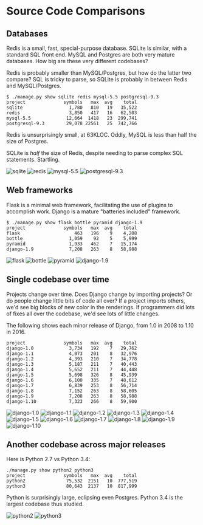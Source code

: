 # Source Code Comparisons

## Databases

Redis is a small, fast, special-purpose database. SQLite is similar,
with a standard SQL front end.  MySQL and Postgres are both very
mature databases. How big are these very different codebases?

Redis is probably smaller than MySQL/Postgres, but how do the latter
two compare? SQL is tricky to parse, so SQLite is probably in between
Redis and MySQL/Postgres.

```
$ ./manage.py show sqlite redis mysql-5.5 postgresql-9.3
project              symbols   max  avg    total
sqlite                 1,780   810   19   35,522
redis                  3,850   417   16   62,503
mysql-5.5             12,664  1418   23  299,741
postgresql-9.3        29,078 22561   25  742,766
```

Redis is unsurprisingly small, at 63KLOC.  Oddly, MySQL is less than
half the size of Postgres.

SQLite is _half_ the size of Redis, despite needing to parse complex
SQL statements. Startling.


![sqlite](images/sqlite_path.png)
![redis](images/redis_path.png)
![mysql-5.5](images/mysql-5.5_path.png)
![postgresql-9.3](images/postgresql-9.3_path.png)


## Web frameworks

Flask is a minimal web framework, facilitating the use of plugins to
accomplish work.  Django is a mature "batteries included" framework.

```
$ ./manage.py show flask bottle pyramid django-1.9
project              symbols   max  avg    total
flask                    463   196    9    4,208
bottle                 1,059    92    5    5,999
pyramid                1,933   462    7   15,174
django-1.9             7,208   263    8   58,988
```

![flask](images/flask_path.png)
![bottle](images/bottle_path.png)
![pyramid](images/pyramid_path.png)
![django-1.9](images/django-1.9_path.png)


## Single codebase over time

Projects change over time.  Does Django change by importing projects?
Or do people change little bits of code all over? If a project imports
others, we'd see big blocks of new color in the renderings. If
programmers did lots of fixes all over the codebase, we'd see lots of
little changes.

The following shows each minor release of Django, from 1.0 in 2008 to
1.10 in 2016.

```
project              symbols   max  avg    total
django-1.0             3,734   192    7   29,762
django-1.1             4,073   201    8   32,976
django-1.2             4,393   210    7   34,778
django-1.3             5,187   211    7   40,443
django-1.4             5,652   211    7   44,448
django-1.5             5,698   326    8   45,939
django-1.6             6,100   335    7   48,612
django-1.7             6,839   253    8   56,714
django-1.8             7,152   263    8   58,605
django-1.9             7,208   263    8   58,988
django-1.10            7,323   266    8   59,900
```

![django-1.0](images/django-1.0_path.png)
![django-1.1](images/django-1.1_path.png)
![django-1.2](images/django-1.2_path.png)
![django-1.3](images/django-1.3_path.png)
![django-1.4](images/django-1.4_path.png)
![django-1.5](images/django-1.5_path.png)
![django-1.6](images/django-1.6_path.png)
![django-1.7](images/django-1.7_path.png)
![django-1.8](images/django-1.8_path.png)
![django-1.9](images/django-1.9_path.png)
![django-1.10](images/django-1.10_path.png)


## Another codebase across major releases

Here is Python 2.7 vs Python 3.4:

```
./manage.py show python2 python3
project              symbols   max  avg    total
python2               75,532  2151   10  777,519
python3               80,643  2137   10  817,999
```

Python is surprisingly large, eclipsing even Postgres. Python 3.4 is
the largest codebase thus studied.

![python2](images/python2_path.png)
![python3](images/python3_path.png)
